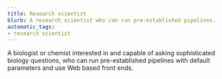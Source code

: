 ```yaml
---
title: Research scientist
blurb: A research scientist who can run pre-established pipelines.
automatic_tags:
- research scientist
---
```

A biologist or chemist interested in and capable of asking sophisticated biology questions, who can run pre-established pipelines with default parameters and use Web based front ends.